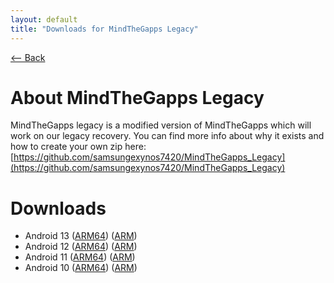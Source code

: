 ```yaml
---
layout: default
title: "Downloads for MindTheGapps Legacy"
---
```

[ <-- Back](../../)

# About MindTheGapps Legacy
MindTheGapps legacy is a modified version of MindTheGapps which will work on our legacy recovery. You can find more info about why it exists and how to create your own zip here: [https://github.com/samsungexynos7420/MindTheGapps_Legacy](https://github.com/samsungexynos7420/MindTheGapps_Legacy)

# Downloads
- Android 13 ([ARM64](https://github.com/samsungexynos7420/MindTheGapps_Legacy/releases/download/13arm64-20231025_200931/MindTheGapps_Legacy-13.0.0-arm64-20231025_200931.zip)) ([ARM]())
- Android 12 ([ARM64]()) ([ARM]())
- Android 11 ([ARM64]()) ([ARM]())
- Android 10 ([ARM64]()) ([ARM]())
